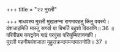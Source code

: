 +++
title = "२२ मुरली"

+++
माधवस्य मुरली मुखलग्ना रागमावहतु किंतु वयस्ये।  
वंशजाहमिति मास्तु सगर्वा या बिभर्ति बहुशो विवराणि॥ 36 ॥  
परिपीड्य करद्वयेन गाढं परपुंसा परिचुम्बिताननापि।  
मुरली महनीयवंशजाता मुहुराक्रन्दममन्दमातनोति॥ 37 ॥  